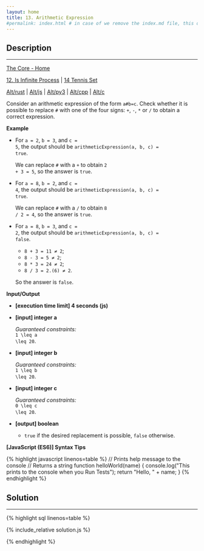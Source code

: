 ```yaml
---
layout: home
title: 13. Arithmetic Expression
#permalink: index.html # in case of we remove the index.md file, this doc will be the index page
---
```


<div class="row">
<div class="columnStmt" markdown="1">

## Description
------

[The Core - Home](../../code-signal-arcade-thecore/README.html)

[12. Is Infinite Process](../12_isInfiniteProcess/README.html) | [14 Tennis Set](../14_tennisSet/README.html) 

[Alt/rust](./Alt_rust/README.md) | [Alt/js](./Alt_js/README.html) | [Alt/py3](./Alt_py3/README.md) | [Alt/cpp](./Alt_cpp/README.md) | [Alt/c](./Alt_c/README.md)

Consider an arithmetic expression of the form <code>a#b=c</code>. Check whether it is possible to replace <code>#</code> with one of the four signs: <code>+</code>, <code>-</code>, <code>*</code> or <code>/</code> to obtain a correct expression.

**Example**

* For <code>a = 2</code>, <code>b = 3</code>, and <code>c = 5</code>, the output should be
<code>arithmeticExpression(a, b, c) = true</code>.

    We can replace <code>#</code> with a <code>+</code> to obtain <code>2 + 3 = 5</code>, so the answer is <code>true</code>.

* For <code>a = 8</code>, <code>b = 2</code>, and <code>c = 4</code>, the output should be
<code>arithmeticExpression(a, b, c) = true</code>.

    We can replace <code>#</code> with a <code>/</code> to obtain <code>8 / 2 = 4</code>, so the answer is <code>true</code>.

* For <code>a = 8</code>, <code>b = 3</code>, and <code>c = 2</code>, the output should be
<code>arithmeticExpression(a, b, c) = false</code>.
  * <code>8 + 3 = 11 ≠ 2</code>;
  * <code>8 - 3 = 5 ≠ 2</code>;
  * <code>8 * 3 = 24 ≠ 2</code>;
  * <code>8 / 3 = 2.(6) ≠ 2</code>.

  So the answer is <code>false</code>.

**Input/Output**

* **[execution time limit] 4 seconds (js)**

* **[input] integer a**

    _Guaranteed constraints:_<br>
    <code type='math/tex'>1 \leq a \leq 20</code>.

* **[input] integer b**

    _Guaranteed constraints:_<br>
    <code type='math/tex'>1 \leq b \leq 20</code>.

* **[input] integer c**

    _Guaranteed constraints:_<br>
    <code type='math/tex'>0 \leq c \leq 20</code>.

* **[output] boolean**

    * <code>true</code> if the desired replacement is possible, <code>false</code> otherwise.

**[JavaScript (ES6)] Syntax Tips**

{% highlight javascript linenos=table %}
// Prints help message to the console
// Returns a string
function helloWorld(name) {
    console.log("This prints to the console when you Run Tests");
    return "Hello, " + name;
}
{% endhighlight %}

</div>
<div class="columnSol" markdown="1">

## Solution
------

{% highlight sql linenos=table %}

{% include_relative solution.js %}

{% endhighlight %}

</div>
</div>
